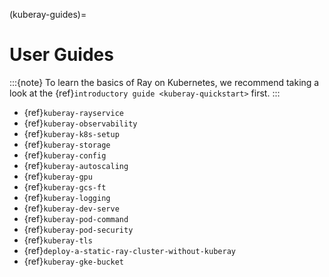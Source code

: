 (kuberay-guides)=

# User Guides

:::{note}
To learn the basics of Ray on Kubernetes, we recommend taking a look
at the {ref}`introductory guide <kuberay-quickstart>` first.
:::

* {ref}`kuberay-rayservice`
* {ref}`kuberay-observability`
* {ref}`kuberay-k8s-setup`
* {ref}`kuberay-storage`
* {ref}`kuberay-config`
* {ref}`kuberay-autoscaling`
* {ref}`kuberay-gpu`
* {ref}`kuberay-gcs-ft`
* {ref}`kuberay-logging`
* {ref}`kuberay-dev-serve`
* {ref}`kuberay-pod-command`
* {ref}`kuberay-pod-security`
* {ref}`kuberay-tls`
* {ref}`deploy-a-static-ray-cluster-without-kuberay`
* {ref}`kuberay-gke-bucket`
